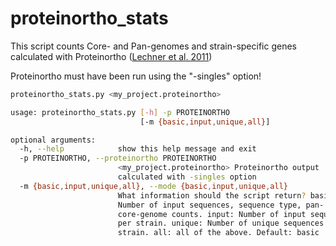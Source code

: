 # proteinortho_stats

This script counts Core- and Pan-genomes and strain-specific genes calculated with Proteinortho ([Lechner et al. 2011](https://bmcbioinformatics.biomedcentral.com/articles/10.1186/1471-2105-12-124))

Proteinortho must have been run using the "-singles" option!

```bash
proteinortho_stats.py <my_project.proteinortho> 
````

```bash
usage: proteinortho_stats.py [-h] -p PROTEINORTHO
                             [-m {basic,input,unique,all}]

optional arguments:
  -h, --help            show this help message and exit
  -p PROTEINORTHO, --proteinortho PROTEINORTHO
                        <my_project.proteinortho> Proteinortho output
                        calculated with -singles option
  -m {basic,input,unique,all}, --mode {basic,input,unique,all}
                        What information should the script return? basic:
                        Number of input sequences, sequence type, pan- and
                        core-genome counts. input: Number of input sequences
                        per strain. unique: Number of unique sequences per
                        strain. all: all of the above. Default: basic
```
